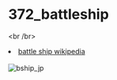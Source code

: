 # 372_battleship
<br /br>
 <li><a href ="https://en.wikipedia.org/wiki/Battleship_%28game%29">battle ship wikipedia</a></li>
<br/br>

 <img src="https://roosterillusionreviews.files.wordpress.com/2012/05/battleship-movie-poster-10.jpg" alt="bship_jp"> 
 <br /br>
 <br /br>
